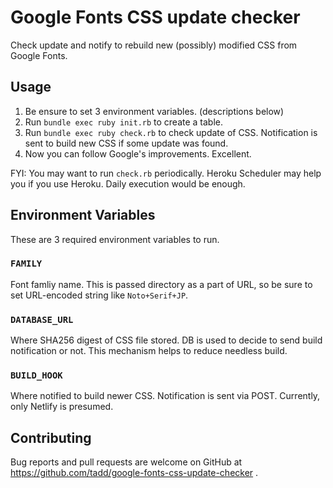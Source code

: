 Google Fonts CSS update checker
===============================

Check update and notify to rebuild new (possibly) modified CSS from
Google Fonts.

## Usage

1. Be ensure to set 3 environment variables. (descriptions below)
2. Run `bundle exec ruby init.rb` to create a table.
3. Run `bundle exec ruby check.rb` to check update of CSS.
   Notification is sent to build new CSS if some update was found.
4. Now you can follow Google's improvements.  Excellent.

FYI: You may want to run `check.rb` periodically.  Heroku Scheduler
may help you if you use Heroku.  Daily execution would be enough.

## Environment Variables

These are 3 required environment variables to run.

### `FAMILY`

Font famliy name.  This is passed directory as a part of URL, so be
sure to set URL-encoded string like `Noto+Serif+JP`.

### `DATABASE_URL`

Where SHA256 digest of CSS file stored.  DB is used to decide to
send build notification or not.  This mechanism helps to reduce
needless build.

### `BUILD_HOOK`

Where notified to build newer CSS.  Notification is sent via POST.
Currently, only Netlify is presumed.

## Contributing

Bug reports and pull requests are welcome on GitHub at
https://github.com/tadd/google-fonts-css-update-checker .
